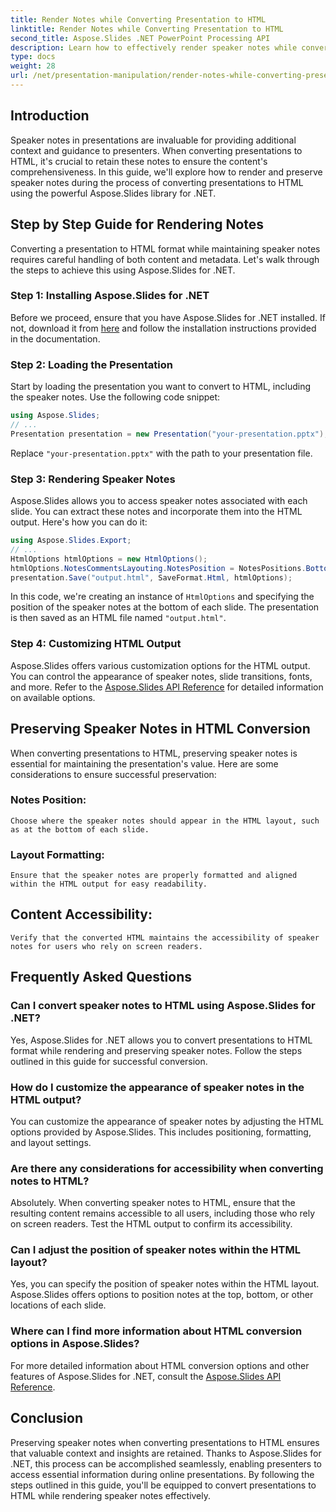 ```yaml
---
title: Render Notes while Converting Presentation to HTML
linktitle: Render Notes while Converting Presentation to HTML
second_title: Aspose.Slides .NET PowerPoint Processing API
description: Learn how to effectively render speaker notes while converting a presentation to HTML using Aspose.Slides for .NET. This step-by-step guide provides source code examples and insights to help you achieve seamless conversion with notes preservation. 
type: docs
weight: 28
url: /net/presentation-manipulation/render-notes-while-converting-presentation-to-html/
---
```


## Introduction

Speaker notes in presentations are invaluable for providing additional context and guidance to presenters. When converting presentations to HTML, it's crucial to retain these notes to ensure the content's comprehensiveness. In this guide, we'll explore how to render and preserve speaker notes during the process of converting presentations to HTML using the powerful Aspose.Slides library for .NET.

## Step by Step Guide for Rendering Notes

Converting a presentation to HTML format while maintaining speaker notes requires careful handling of both content and metadata. Let's walk through the steps to achieve this using Aspose.Slides for .NET.

### Step 1: Installing Aspose.Slides for .NET

Before we proceed, ensure that you have Aspose.Slides for .NET installed. If not, download it from [here](https://releases.aspose.com/slides/net/) and follow the installation instructions provided in the documentation.

### Step 2: Loading the Presentation

Start by loading the presentation you want to convert to HTML, including the speaker notes. Use the following code snippet:

```csharp
using Aspose.Slides;
// ...
Presentation presentation = new Presentation("your-presentation.pptx");
```

Replace `"your-presentation.pptx"` with the path to your presentation file.

### Step 3: Rendering Speaker Notes

Aspose.Slides allows you to access speaker notes associated with each slide. You can extract these notes and incorporate them into the HTML output. Here's how you can do it:

```csharp
using Aspose.Slides.Export;
// ...
HtmlOptions htmlOptions = new HtmlOptions();
htmlOptions.NotesCommentsLayouting.NotesPosition = NotesPositions.BottomFull;
presentation.Save("output.html", SaveFormat.Html, htmlOptions);
```

In this code, we're creating an instance of `HtmlOptions` and specifying the position of the speaker notes at the bottom of each slide. The presentation is then saved as an HTML file named `"output.html"`.

### Step 4: Customizing HTML Output

Aspose.Slides offers various customization options for the HTML output. You can control the appearance of speaker notes, slide transitions, fonts, and more. Refer to the [Aspose.Slides API Reference](https://reference.aspose.com/slides/net/) for detailed information on available options.

## Preserving Speaker Notes in HTML Conversion

When converting presentations to HTML, preserving speaker notes is essential for maintaining the presentation's value. Here are some considerations to ensure successful preservation:

### Notes Position: 
	Choose where the speaker notes should appear in the HTML layout, such as at the bottom of each slide.

### Layout Formatting: 
	Ensure that the speaker notes are properly formatted and aligned within the HTML output for easy readability.

## Content Accessibility: 
	Verify that the converted HTML maintains the accessibility of speaker notes for users who rely on screen readers.

## Frequently Asked Questions

### Can I convert speaker notes to HTML using Aspose.Slides for .NET?

Yes, Aspose.Slides for .NET allows you to convert presentations to HTML format while rendering and preserving speaker notes. Follow the steps outlined in this guide for successful conversion.

### How do I customize the appearance of speaker notes in the HTML output?

You can customize the appearance of speaker notes by adjusting the HTML options provided by Aspose.Slides. This includes positioning, formatting, and layout settings.

### Are there any considerations for accessibility when converting notes to HTML?

Absolutely. When converting speaker notes to HTML, ensure that the resulting content remains accessible to all users, including those who rely on screen readers. Test the HTML output to confirm its accessibility.

### Can I adjust the position of speaker notes within the HTML layout?

Yes, you can specify the position of speaker notes within the HTML layout. Aspose.Slides offers options to position notes at the top, bottom, or other locations of each slide.

### Where can I find more information about HTML conversion options in Aspose.Slides?

For more detailed information about HTML conversion options and other features of Aspose.Slides for .NET, consult the [Aspose.Slides API Reference](https://reference.aspose.com/slides/net/).

## Conclusion

Preserving speaker notes when converting presentations to HTML ensures that valuable context and insights are retained. Thanks to Aspose.Slides for .NET, this process can be accomplished seamlessly, enabling presenters to access essential information during online presentations. By following the steps outlined in this guide, you'll be equipped to convert presentations to HTML while rendering speaker notes effectively.

